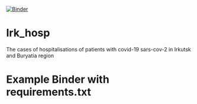
[![Binder](http://mybinder.org/badge.svg)](http://mybinder.org/repo/irkdoc/Irk_hosp)

# Irk_hosp
The cases of hospitalisations of patients with covid-19 sars-cov-2 in Irkutsk and Buryatia region

# Example Binder with requirements.txt

